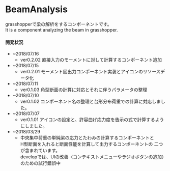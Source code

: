 # BeamAnalysis
grasshopperで梁の解析をするコンポーネントです。  
It is a component analyzing the beam in grasshopper.

#### 開発状況 
+ ~2018/07/16
  + ver0.2.02 直接入力のモーメントに対して計算するコンポーネント追加
+ ~2018/07/15
  + ver0.2.01 モーメント図出力コンポーネント実装とアイコンのリソースデータ化
+ ~2018/07/11
  + ver0.1.03 角型断面の計算に対応とそれに伴うパラメータの整理
+ ~2018/07/10
  + ver0.1.02 コンポーネント名の整理と台形分布荷重での計算に対応しました。
+ ~2018/07/07
  + ver0.1.01 アイコンの設定と、許容曲げ応力度を告示の式で計算するようにしました。  
+ ~2018/03/29   
  + 中央集中荷重の単純梁の応力とたわみの計算するコンポーネントと  
H型断面を入れると断面性能を計算して出力するコンポーネントの
二つが含まれています。  
developでは、UIの改善（コンテキストメニューやラジオボタンの追加）のための試行錯誤中
